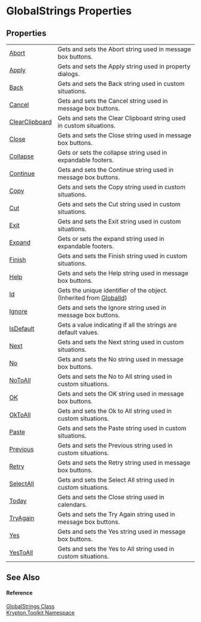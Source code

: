 # GlobalStrings Properties




## Properties
<table>
<tr>
<td><a href="dc583c80-79b5-0e55-f8b0-5fd1f19eacfc.md">Abort</a></td>
<td>Gets and sets the Abort string used in message box buttons.</td></tr>
<tr>
<td><a href="9f147aa0-ee2a-1c8a-c8b0-c5999fec7788.md">Apply</a></td>
<td>Gets and sets the Apply string used in property dialogs.</td></tr>
<tr>
<td><a href="bd57faca-3ad8-b6b4-eec1-dbe23e54b0a5.md">Back</a></td>
<td>Gets and sets the Back string used in custom situations.</td></tr>
<tr>
<td><a href="c3c643f3-d6d4-f7a9-199e-002f4cd88ee3.md">Cancel</a></td>
<td>Gets and sets the Cancel string used in message box buttons.</td></tr>
<tr>
<td><a href="1d43cecf-de14-a450-56fb-17ec474140b4.md">ClearClipboard</a></td>
<td>Gets and sets the Clear Clipboard string used in custom situations.</td></tr>
<tr>
<td><a href="ce24c489-dce0-101c-5084-22ad4c2c003b.md">Close</a></td>
<td>Gets and sets the Close string used in message box buttons.</td></tr>
<tr>
<td><a href="fe0d2ece-497b-8275-1a90-e205b84e827e.md">Collapse</a></td>
<td>Gets or sets the collapse string used in expandable footers.</td></tr>
<tr>
<td><a href="9ffb5027-1012-28ed-248f-3b3c6b005373.md">Continue</a></td>
<td>Gets and sets the Continue string used in message box buttons.</td></tr>
<tr>
<td><a href="62c358db-b3ca-d56b-6883-d7b6b851de04.md">Copy</a></td>
<td>Gets and sets the Copy string used in custom situations.</td></tr>
<tr>
<td><a href="ab57ef4a-de7e-87e9-3ffa-18f2395f16f5.md">Cut</a></td>
<td>Gets and sets the Cut string used in custom situations.</td></tr>
<tr>
<td><a href="3cb8ec17-a7a7-e827-fa4d-254346af997a.md">Exit</a></td>
<td>Gets and sets the Exit string used in custom situations.</td></tr>
<tr>
<td><a href="7f934b32-c85e-e370-f632-c567d6513283.md">Expand</a></td>
<td>Gets or sets the expand string used in expandable footers.</td></tr>
<tr>
<td><a href="38f0f352-334e-6154-d7b0-8875a3778ed2.md">Finish</a></td>
<td>Gets and sets the Finish string used in custom situations.</td></tr>
<tr>
<td><a href="aa564741-1100-499b-530e-225d3f886853.md">Help</a></td>
<td>Gets and sets the Help string used in message box buttons.</td></tr>
<tr>
<td><a href="71a6846f-bfb6-fb58-b361-6b43ae0583a8.md">Id</a></td>
<td>Gets the unique identifier of the object.<br />(Inherited from <a href="9ef2ca3a-e03e-8927-105a-2f9a6fbdf849.md">GlobalId</a>)</td></tr>
<tr>
<td><a href="0c320f07-4122-c0c5-a16c-6961c35fba4b.md">Ignore</a></td>
<td>Gets and sets the Ignore string used in message box buttons.</td></tr>
<tr>
<td><a href="814fb446-19cd-3f82-f176-34597714d730.md">IsDefault</a></td>
<td>Gets a value indicating if all the strings are default values.</td></tr>
<tr>
<td><a href="ac70e367-8ee3-c100-2628-39e8a345d673.md">Next</a></td>
<td>Gets and sets the Next string used in custom situations.</td></tr>
<tr>
<td><a href="932b4e6a-353f-5ac0-7f1c-84264aafb809.md">No</a></td>
<td>Gets and sets the No string used in message box buttons.</td></tr>
<tr>
<td><a href="4078e644-8306-4850-4d6f-afd669ef5ef2.md">NoToAll</a></td>
<td>Gets and sets the No to All string used in custom situations.</td></tr>
<tr>
<td><a href="fac4f701-e118-ec2f-2dab-2397acf4cb8f.md">OK</a></td>
<td>Gets and sets the OK string used in message box buttons.</td></tr>
<tr>
<td><a href="38f4f067-f408-6fae-3e92-3ca5c495a8f1.md">OkToAll</a></td>
<td>Gets and sets the Ok to All string used in custom situations.</td></tr>
<tr>
<td><a href="bbbf3ef4-2728-b034-776c-bb18774a3846.md">Paste</a></td>
<td>Gets and sets the Paste string used in custom situations.</td></tr>
<tr>
<td><a href="bb46f5a9-b07c-5a7e-3fc0-cc8328d69d7a.md">Previous</a></td>
<td>Gets and sets the Previous string used in custom situations.</td></tr>
<tr>
<td><a href="e65699f5-e9ab-126b-53ef-38a62f46b5ed.md">Retry</a></td>
<td>Gets and sets the Retry string used in message box buttons.</td></tr>
<tr>
<td><a href="6b7eac48-0d38-7cd7-9573-076c61ecd1d5.md">SelectAll</a></td>
<td>Gets and sets the Select All string used in custom situations.</td></tr>
<tr>
<td><a href="915f8b32-bcf7-c9b6-9b4e-d992a7cf2cee.md">Today</a></td>
<td>Gets and sets the Close string used in calendars.</td></tr>
<tr>
<td><a href="ffbea3e7-0f15-823d-71c0-72d095f6f079.md">TryAgain</a></td>
<td>Gets and sets the Try Again string used in message box buttons.</td></tr>
<tr>
<td><a href="399d0267-f4a5-7592-af3b-5b5c55bb304e.md">Yes</a></td>
<td>Gets and sets the Yes string used in message box buttons.</td></tr>
<tr>
<td><a href="e71b8e4c-8fd7-3a88-a44e-1095a843836d.md">YesToAll</a></td>
<td>Gets and sets the Yes to All string used in custom situations.</td></tr>
</table>

## See Also


#### Reference
<a href="3969e05b-3892-83c9-bc15-cbfcb431dabc.md">GlobalStrings Class</a>  
<a href="79d2eac2-21f4-54ff-7552-b20c33c30600.md">Krypton.Toolkit Namespace</a>  
